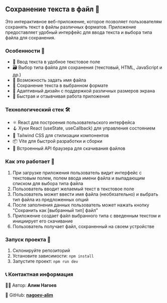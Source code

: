 ## Сохранение текста в файл 📝

Это интерактивное веб-приложение, которое позволяет пользователям сохранять текст в файлы различных форматов. Приложение предоставляет удобный интерфейс для ввода текста и выбора типа файла для сохранения.

### Особенности 🌟

- 📝 Ввод текста в удобное текстовое поле
- 🗃️ Выбор типа файла для сохранения (текстовый, HTML, JavaScript и др.)
- 📛 Возможность задать имя файла
- 💾 Сохранение текста в выбранном формате
- 📱 Адаптивный дизайн с поддержкой различных размеров экрана
- 🚀 Быстрая и отзывчивая работа приложения

### Технологический стек 🛠️

- ⚛️ React для построения пользовательского интерфейса
- 🪝 Хуки React (useState, useCallback) для управления состоянием
- 🎨 Tailwind CSS для стилизации компонентов
- 📦 Vite для быстрой разработки и сборки
- 🔽 Встроенный API браузера для скачивания файлов

### Как это работает 📝

1. При загрузке приложения пользователь видит интерфейс с текстовым полем, полем ввода имени файла и выпадающим списком для выбора типа файла
2. Пользователь вводит желаемый текст в текстовое поле
3. Пользователь может ввести имя файла (необязательно) и выбрать тип файла из предложенных опций
4. После заполнения данных пользователь может нажать кнопку "Сохранить как [выбранный тип] файл"
5. Приложение создает файл выбранного типа с введенным текстом и инициирует его скачивание
6. Пользователь получает файл, сохраненный на своем устройстве

### Запуск проекта 🚀

1. Склонируйте репозиторий
2. Установите зависимости: `npm install`
3. Запустите проект: `npm run dev`

### 📞 Контактная информация

👨‍💻 Автор: **Алим Нагоев**

🐙 GitHub: **[nagoev-alim](https://github.com/nagoev-alim)**
